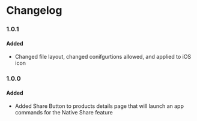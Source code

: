 # Changelog

### 1.0.1
#### Added
- Changed file layout, changed conifgurtions allowed, and applied  to iOS icon

### 1.0.0
#### Added
- Added Share Button to products details page that will launch an app commands for the Native Share feature